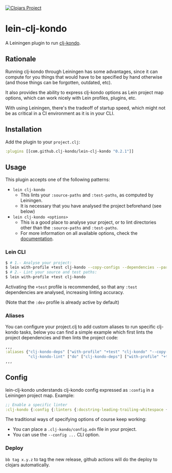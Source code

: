 [![Clojars Project](https://img.shields.io/clojars/v/com.github.clj-kondo/lein-clj-kondo.svg)](https://clojars.org/com.github.clj-kondo/lein-clj-kondo)

# lein-clj-kondo

A Leiningen plugin to run [clj-kondo](https://github.com/clj-kondo/clj-kondo).

## Rationale

Running clj-kondo through Leiningen has some advantages, since it can compute for you things that would have to be specified by hand otherwise
(and those things can be forgotten, outdated, etc).

It also provides the ability to express clj-kondo options as Lein project map options, which can work nicely with Lein profiles, plugins, etc. 

With using Leiningen, there's the tradeoff of startup speed, which might not be as critical in a CI environment as it is in your CLI.

## Installation

Add the plugin to your `project.clj`:

```clojure
:plugins [[com.github.clj-kondo/lein-clj-kondo "0.2.1"]]
```

## Usage

This plugin accepts one of the following patterns:

* `lein clj-kondo`
  * This lints your `:source-paths` and `:test-paths`, as computed by Leiningen.
  * It is necessary that you have analysed the project beforehand (see below)
* `lein clj-kondo <options>`
  * This is a good place to analyse your project, or to lint directories other than the `:source-paths` and `:test-paths`.
  * For more information on all available options, check the [documentation](https://github.com/clj-kondo/clj-kondo/blob/master/doc/config.md).

### Lein CLI

``` bash
$ # 1.- Analyse your project:
$ lein with-profile +test clj-kondo --copy-configs --dependencies --parallel --lint '$classpath'
$ # 2.- Lint your source and test paths:
$ lein with-profile +test clj-kondo
```

Activating the `+test` profile is recommended, so that any `:test` dependencies are analysed, increasing linting accuracy.

(Note that the `:dev` profile is already active by default)

### Aliases

You can configure your project.clj to add custom aliases to run specific clj-kondo tasks, below you can find a simple example which first lints the project dependencies and then lints the project code:

```clojure
,,,
:aliases {"clj-kondo-deps" ["with-profile" "+test" "clj-kondo" "--copy-configs" "--dependencies" "--parallel" "--lint" "$classpath"]
          "clj-kondo-lint" ["do" ["clj-kondo-deps"] ["with-profile" "+test" "clj-kondo"]]}
,,,
```

## Config

lein-clj-kondo understands clj-kondo config expressed as `:config` in a Leiningen project map. Example:

```clj
;; Enable a specific linter
:clj-kondo {:config {:linters {:docstring-leading-trailing-whitespace {:level :warning}}}}
```

The traditional ways of specifying options of course keep working:

* You can place a `.clj-kondo/config.edn` file in your project.
* You can use the `--config ...` CLI option.

### Deploy

`bb tag x.y.z` to tag the new release, github actions will do the deploy to clojars automatically.

